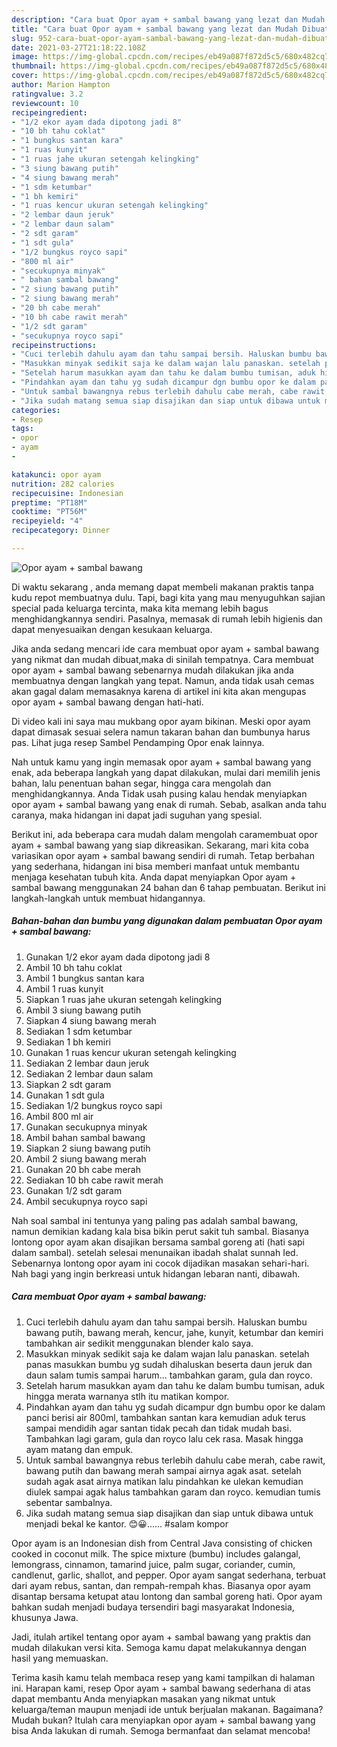 ```yaml
---
description: "Cara buat Opor ayam + sambal bawang yang lezat dan Mudah Dibuat"
title: "Cara buat Opor ayam + sambal bawang yang lezat dan Mudah Dibuat"
slug: 952-cara-buat-opor-ayam-sambal-bawang-yang-lezat-dan-mudah-dibuat
date: 2021-03-27T21:18:22.108Z
image: https://img-global.cpcdn.com/recipes/eb49a087f872d5c5/680x482cq70/opor-ayam-sambal-bawang-foto-resep-utama.jpg
thumbnail: https://img-global.cpcdn.com/recipes/eb49a087f872d5c5/680x482cq70/opor-ayam-sambal-bawang-foto-resep-utama.jpg
cover: https://img-global.cpcdn.com/recipes/eb49a087f872d5c5/680x482cq70/opor-ayam-sambal-bawang-foto-resep-utama.jpg
author: Marion Hampton
ratingvalue: 3.2
reviewcount: 10
recipeingredient:
- "1/2 ekor ayam dada dipotong jadi 8"
- "10 bh tahu coklat"
- "1 bungkus santan kara"
- "1 ruas kunyit"
- "1 ruas jahe ukuran setengah kelingking"
- "3 siung bawang putih"
- "4 siung bawang merah"
- "1 sdm ketumbar"
- "1 bh kemiri"
- "1 ruas kencur ukuran setengah kelingking"
- "2 lembar daun jeruk"
- "2 lembar daun salam"
- "2 sdt garam"
- "1 sdt gula"
- "1/2 bungkus royco sapi"
- "800 ml air"
- "secukupnya minyak"
- " bahan sambal bawang"
- "2 siung bawang putih"
- "2 siung bawang merah"
- "20 bh cabe merah"
- "10 bh cabe rawit merah"
- "1/2 sdt garam"
- "secukupnya royco sapi"
recipeinstructions:
- "Cuci terlebih dahulu ayam dan tahu sampai bersih. Haluskan bumbu bawang putih, bawang merah, kencur, jahe, kunyit, ketumbar dan kemiri tambahkan air sedikit menggunakan blender kalo saya."
- "Masukkan minyak sedikit saja ke dalam wajan lalu panaskan. setelah panas masukkan bumbu yg sudah dihaluskan beserta daun jeruk dan daun salam tumis sampai harum... tambahkan garam, gula dan royco."
- "Setelah harum masukkan ayam dan tahu ke dalam bumbu tumisan, aduk hingga merata warnanya stlh itu matikan kompor."
- "Pindahkan ayam dan tahu yg sudah dicampur dgn bumbu opor ke dalam panci berisi air 800ml, tambahkan santan kara kemudian aduk terus sampai mendidih agar santan tidak pecah dan tidak mudah basi. Tambahkan lagi garam, gula dan royco lalu cek rasa. Masak hingga ayam matang dan empuk."
- "Untuk sambal bawangnya rebus terlebih dahulu cabe merah, cabe rawit, bawang putih dan bawang merah sampai airnya agak asat. setelah sudah agak asat airnya matikan lalu pindahkan ke ulekan kemudian diulek sampai agak halus tambahkan garam dan royco. kemudian tumis sebentar sambalnya."
- "Jika sudah matang semua siap disajikan dan siap untuk dibawa untuk menjadi bekal ke kantor. 😊😀...... #salam kompor"
categories:
- Resep
tags:
- opor
- ayam
- 

katakunci: opor ayam  
nutrition: 282 calories
recipecuisine: Indonesian
preptime: "PT18M"
cooktime: "PT56M"
recipeyield: "4"
recipecategory: Dinner

---
```



![Opor ayam + sambal bawang](https://img-global.cpcdn.com/recipes/eb49a087f872d5c5/680x482cq70/opor-ayam-sambal-bawang-foto-resep-utama.jpg)

Di waktu  sekarang , anda memang dapat membeli makanan praktis tanpa kudu repot membuatnya dulu. Tapi, bagi kita yang mau menyuguhkan sajian special pada keluarga tercinta, maka kita memang lebih bagus menghidangkannya sendiri. Pasalnya, memasak di rumah lebih higienis dan dapat menyesuaikan dengan kesukaan keluarga.

Jika anda sedang mencari ide cara membuat opor ayam + sambal bawang yang nikmat dan mudah dibuat,maka di sinilah tempatnya. Cara membuat opor ayam + sambal bawang  sebenarnya mudah dilakukan jika anda membuatnya dengan langkah yang tepat. Namun, anda tidak usah cemas akan gagal dalam memasaknya 
karena di artikel ini kita akan mengupas opor ayam + sambal bawang dengan hati-hati.  

Di video kali ini saya mau mukbang opor ayam bikinan. Meski opor ayam dapat dimasak sesuai selera namun takaran bahan dan bumbunya harus pas. Lihat juga resep Sambel Pendamping Opor enak lainnya.

Nah untuk kamu yang ingin memasak opor ayam + sambal bawang yang enak, ada beberapa langkah yang dapat dilakukan, mulai dari memilih jenis bahan, lalu penentuan bahan segar, hingga cara mengolah dan menghidangkannya. Anda Tidak usah pusing kalau hendak menyiapkan opor ayam + sambal bawang yang enak di rumah. Sebab, asalkan anda  tahu caranya, maka hidangan ini dapat jadi suguhan yang spesial.

Berikut ini, ada beberapa cara mudah dalam mengolah caramembuat opor ayam + sambal bawang yang siap dikreasikan. Sekarang, mari kita coba variasikan opor ayam + sambal bawang sendiri di rumah. Tetap berbahan yang sederhana, hidangan ini bisa memberi manfaat untuk membantu menjaga kesehatan tubuh kita. Anda dapat menyiapkan Opor ayam + sambal bawang menggunakan 24 bahan dan 6 tahap pembuatan. Berikut ini langkah-langkah untuk membuat hidangannya.

<!--inarticleads1-->

##### Bahan-bahan dan bumbu yang digunakan dalam pembuatan Opor ayam + sambal bawang:

1. Gunakan 1/2 ekor ayam dada dipotong jadi 8
1. Ambil 10 bh tahu coklat
1. Ambil 1 bungkus santan kara
1. Ambil 1 ruas kunyit
1. Siapkan 1 ruas jahe ukuran setengah kelingking
1. Ambil 3 siung bawang putih
1. Siapkan 4 siung bawang merah
1. Sediakan 1 sdm ketumbar
1. Sediakan 1 bh kemiri
1. Gunakan 1 ruas kencur ukuran setengah kelingking
1. Sediakan 2 lembar daun jeruk
1. Sediakan 2 lembar daun salam
1. Siapkan 2 sdt garam
1. Gunakan 1 sdt gula
1. Sediakan 1/2 bungkus royco sapi
1. Ambil 800 ml air
1. Gunakan secukupnya minyak
1. Ambil  bahan sambal bawang
1. Siapkan 2 siung bawang putih
1. Ambil 2 siung bawang merah
1. Gunakan 20 bh cabe merah
1. Sediakan 10 bh cabe rawit merah
1. Gunakan 1/2 sdt garam
1. Ambil secukupnya royco sapi


Nah soal sambal ini tentunya yang paling pas adalah sambal bawang, namun demikian kadang kala bisa bikin perut sakit tuh sambal. Biasanya lontong opor ayam akan disajikan bersama sambal goreng ati (hati sapi dalam sambal). setelah selesai menunaikan ibadah shalat sunnah Ied. Sebenarnya lontong opor ayam ini cocok dijadikan masakan sehari-hari. Nah bagi yang ingin berkreasi untuk hidangan lebaran nanti, dibawah. 

<!--inarticleads2-->

##### Cara membuat Opor ayam + sambal bawang:

1. Cuci terlebih dahulu ayam dan tahu sampai bersih. Haluskan bumbu bawang putih, bawang merah, kencur, jahe, kunyit, ketumbar dan kemiri tambahkan air sedikit menggunakan blender kalo saya.
1. Masukkan minyak sedikit saja ke dalam wajan lalu panaskan. setelah panas masukkan bumbu yg sudah dihaluskan beserta daun jeruk dan daun salam tumis sampai harum... tambahkan garam, gula dan royco.
1. Setelah harum masukkan ayam dan tahu ke dalam bumbu tumisan, aduk hingga merata warnanya stlh itu matikan kompor.
1. Pindahkan ayam dan tahu yg sudah dicampur dgn bumbu opor ke dalam panci berisi air 800ml, tambahkan santan kara kemudian aduk terus sampai mendidih agar santan tidak pecah dan tidak mudah basi. Tambahkan lagi garam, gula dan royco lalu cek rasa. Masak hingga ayam matang dan empuk.
1. Untuk sambal bawangnya rebus terlebih dahulu cabe merah, cabe rawit, bawang putih dan bawang merah sampai airnya agak asat. setelah sudah agak asat airnya matikan lalu pindahkan ke ulekan kemudian diulek sampai agak halus tambahkan garam dan royco. kemudian tumis sebentar sambalnya.
1. Jika sudah matang semua siap disajikan dan siap untuk dibawa untuk menjadi bekal ke kantor. 😊😀...... #salam kompor


Opor ayam is an Indonesian dish from Central Java consisting of chicken cooked in coconut milk. The spice mixture (bumbu) includes galangal, lemongrass, cinnamon, tamarind juice, palm sugar, coriander, cumin, candlenut, garlic, shallot, and pepper. Opor ayam sangat sederhana, terbuat dari ayam rebus, santan, dan rempah-rempah khas. Biasanya opor ayam disantap bersama ketupat atau lontong dan sambal goreng hati. Opor ayam bahkan sudah menjadi budaya tersendiri bagi masyarakat Indonesia, khusunya Jawa. 

Jadi, itulah artikel tentang  opor ayam + sambal bawang  yang praktis dan mudah dilakukan versi kita. Semoga kamu dapat melakukannya dengan hasil yang memuaskan. 

Terima kasih kamu telah membaca resep yang kami tampilkan di halaman ini. Harapan kami, resep  Opor ayam + sambal bawang sederhana di atas dapat membantu Anda menyiapkan masakan yang nikmat untuk keluarga/teman maupun menjadi ide untuk berjualan makanan. Bagaimana? Mudah bukan? Itulah cara menyiapkan opor ayam + sambal bawang yang bisa Anda lakukan di rumah. Semoga bermanfaat dan selamat mencoba!

